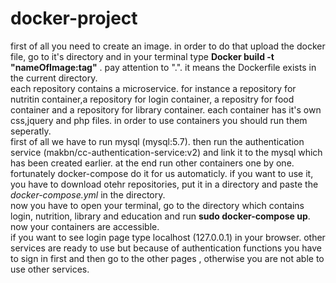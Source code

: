# docker-project
first of all you need to create an image. in order to do that upload the docker file, go to it's directory and in your terminal type <b>Docker build -t "nameOfImage:tag"</b> . pay attention to ".". it means the Dockerfile exists in the current directory.<br>
each repository contains a microservice. for instance a repository for nutritin container,a repository for login container, a repositry for food container and a repository for library container. each container has it's own css,jquery and php files.
in order to use containers you should run them seperatly.<br>
first of all we have to run mysql (mysql:5.7). then run the authentication service (makbn/cc-authentication-service:v2) and link it to the mysql which has been created earlier. at the end run other containers one by one. fortunately docker-compose do it for us automaticly. if you want to use it, you have to download otehr repositories, put it in a directory and paste the <i>docker-compose.yml</i> in the directory.<br>
now you have to open your terminal, go to the directory which contains login, nutrition, library and education and run <b>sudo docker-compose up</b>. now your containers are accessible.<br> if you want to see login page type localhost (127.0.0.1) in your browser.
other services are ready to use but because of authentication functions you have to sign in first and then go to the other pages , otherwise you are not able to use other services.
